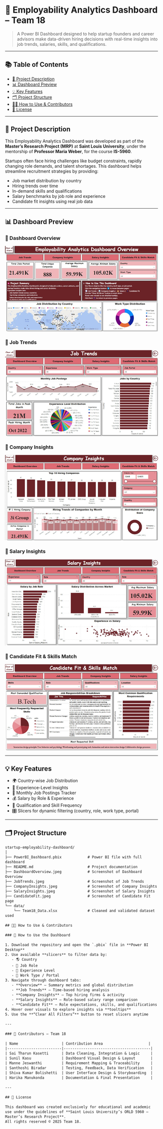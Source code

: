 # 🌟 Employability Analytics Dashboard – Team 18

> A Power BI Dashboard designed to help startup founders and career advisors make data-driven hiring decisions with real-time insights into job trends, salaries, skills, and qualifications.

---

## 📚 Table of Contents

- [📘 Project Description](#-project-description)
- [📊 Dashboard Preview](#-dashboard-preview)
- [💡 Key Features](#-key-features)
- [🗂️ Project Structure](#-project-structure)
- [👨‍💻 How to Use & Contributors](#-how-to-use--contributors)
- [📄 License](#-license)

---

## 📘 Project Description

This Employability Analytics Dashboard was developed as part of the **Master’s Research Project (MRP)** at **Saint Louis University**, under the mentorship of **Professor Maria Weber**, for the course **IS-5960**.

Startups often face hiring challenges like budget constraints, rapidly changing role demands, and talent shortages. This dashboard helps streamline recruitment strategies by providing:

- Job market distribution by country  
- Hiring trends over time  
- In-demand skills and qualifications  
- Salary benchmarks by job role and experience  
- Candidate fit insights using real job data

---


## 📊 Dashboard Preview

### 🔹 Dashboard Overview
![Dashboard Overview](DashboardOverview.jpeg)

### 🔹 Job Trends
![Job Trends](JobTrends.jpeg)

### 🔹 Company Insights
![Company Insights](CompanyInsights.jpeg)

### 🔹 Salary Insights
![Salary Insights](SalaryInsights.jpeg)

### 🔹 Candidate Fit & Skills Match
![Candidate Fit](CandidateFit.jpeg)

---

## 💡 Key Features

- 🌍 Country-wise Job Distribution  
- 🧠 Experience-Level Insights  
- 📅 Monthly Job Postings Tracker  
- 💰 Salary by Role & Experience  
- 🧾 Qualification and Skill Frequency  
- 🎛️ Slicers for dynamic filtering (country, role, work type, portal)

---

## 🗂️ Project Structure

```plaintext
startup-employability-dashboard/
│
├── PowerBI_Dashboard.pbix            # Power BI file with full dashboard
├── README.md                         # Project documentation
├── DashboardOverview.jpeg            # Screenshot of Dashboard Overview
├── JobTrends.jpeg                    # Screenshot of Job Trends
├── CompanyInsights.jpeg              # Screenshot of Company Insights
├── SalaryInsights.jpeg               # Screenshot of Salary Insights
├── CandidateFit.jpeg                 # Screenshot of Candidate Fit page
└── data/
    └── Team18_Data.xlsx              # Cleaned and validated dataset used

## 👨‍💻 How to Use & Contributors

### 🔧 How to Use the Dashboard

1. Download the repository and open the `.pbix` file in **Power BI Desktop**
2. Use available **slicers** to filter data by:
   - 🌎 Country  
   - 💼 Job Role  
   - 👤 Experience Level  
   - 🏢 Work Type / Portal  
3. Navigate through dashboard tabs:
   - **Overview** – Summary metrics and global distribution  
   - **Job Trends** – Time-based hiring analysis  
   - **Company Insights** – Top hiring firms & activity  
   - **Salary Insights** – Role-based salary range comparison  
   - **Candidate Fit** – Role expectations, skills, and qualifications  
4. Hover over visuals to explore insights via **tooltips**  
5. Use the **“Clear All Filters”** button to reset slicers anytime

---

### 👥 Contributors – Team 18

| Name                    | Contribution Area                     |
|-------------------------|----------------------------------------|
| Sai Tharun Kasetti      | Data Cleaning, Integration & Logic     |
| Sunil Kasu              | Dashboard Visual Design & Layout       |
| Manne Jeswanthi         | Requirement Mapping & Traceability     |
| Santhoshi Biradar       | Testing, Feedback, Data Verification   |
| Shiva Kumar Bolishetti  | User Interface Design & Storyboarding  |
| Harika Manukonda        | Documentation & Final Presentation     |

---

## 📄 License

This dashboard was created exclusively for educational and academic use under the guidelines of **Saint Louis University’s ORLD 5960 – Master’s Research Project**.  
All rights reserved © 2025 Team 18.
